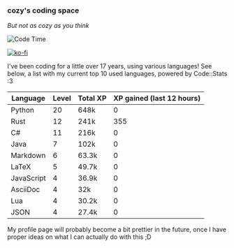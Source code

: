 ### cozy's coding space
*But not as cozy as you think*

![Code Time](https://img.shields.io/endpoint?style=flat&url=https://codetime-api.datreks.com/badge/2173?logoColor=white%26project=%26recentMS=0%26showProject=false)

[![ko-fi](https://ko-fi.com/img/githubbutton_sm.svg)](https://ko-fi.com/J3J75ITL4)

I've been coding for a little over 17 years, using various languages! See below, a list with my current top 10 used languages, powered by Code::Stats :3
    
| Language | Level | Total XP | XP gained (last 12 hours) |
| --- | --- | --- | --- |
| Python | 20 | 648k | 0 |
| Rust | 12 | 241k | 355 |
| C# | 11 | 216k | 0 |
| Java | 7 | 102k | 0 |
| Markdown | 6 | 63.3k | 0 |
| LaTeX | 5 | 49.7k | 0 |
| JavaScript | 4 | 36.9k | 0 |
| AsciiDoc | 4 | 32k | 0 |
| Lua | 4 | 30.2k | 0 |
| JSON | 4 | 27.4k | 0 |
    
My profile page will probably become a bit prettier in the future, once I have proper ideas on what I can actually do with this ;D
